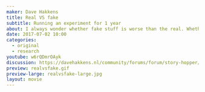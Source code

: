 ```yaml
---
maker: Dave Hakkens
title: Real VS fake
subtitle: Running an experiment for 1 year
about: I always wonder whether fake stuff is worse than the real. Whether the extra amount of money you pay for the originals truly gives a better product. I bought a fake an real Nike shoe and starter wearing them at the same time wherever I went for the last year. Noticeable difference already after a few weeks and in the end one true winner. However the results don't matter. There is a reason why you shouldn't buy fake stuff. ever.
date: 2017-07-02 10:00
categories:
  - original
  - research
youtube: w6rQDmrOAyk
discussion: https://davehakkens.nl/community/forums/forum/story-hopper/discuss/
preview: realvsfake.gif
preview-large: realvsfake-large.jpg
layout: movie
---
```

